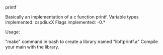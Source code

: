 printf

Basically an implementation of a c function printf.
Variable types implemented: cspdiuxX
Flags implemented: -0.*

Usage:

"make" command in bash to create a library named "libftprintf.a"
Compile your main with the library.
